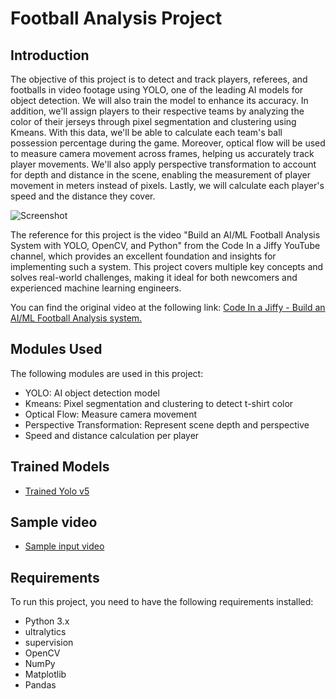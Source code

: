 # Football Analysis Project

## Introduction
The objective of this project is to detect and track players, referees, and footballs in video footage using YOLO, one of the leading AI models for object detection. We will also train the model to enhance its accuracy. In addition, we'll assign players to their respective teams by analyzing the color of their jerseys through pixel segmentation and clustering using Kmeans. With this data, we'll be able to calculate each team's ball possession percentage during the game. Moreover, optical flow will be used to measure camera movement across frames, helping us accurately track player movements. We'll also apply perspective transformation to account for depth and distance in the scene, enabling the measurement of player movement in meters instead of pixels. Lastly, we will calculate each player's speed and the distance they cover.

![Screenshot](output_videos/screenshot.png)

The reference for this project is the video "Build an AI/ML Football Analysis System with YOLO, OpenCV, and Python" from the Code In a Jiffy YouTube channel, which provides an excellent foundation and insights for implementing such a system. This project covers multiple key concepts and solves real-world challenges, making it ideal for both newcomers and experienced machine learning engineers.

You can find the original video at the following link: [Code In a Jiffy - Build an AI/ML Football Analysis system.](https://www.youtube.com/watch?v=neBZ6huolkg&ab_channel=CodeInaJiffy)

## Modules Used
The following modules are used in this project:
- YOLO: AI object detection model
- Kmeans: Pixel segmentation and clustering to detect t-shirt color
- Optical Flow: Measure camera movement
- Perspective Transformation: Represent scene depth and perspective
- Speed and distance calculation per player

## Trained Models
- [Trained Yolo v5](https://drive.google.com/file/d/1DC2kCygbBWUKheQ_9cFziCsYVSRw6axK/view?usp=sharing)

## Sample video
-  [Sample input video](https://drive.google.com/file/d/1t6agoqggZKx6thamUuPAIdN_1zR9v9S_/view?usp=sharing)

## Requirements
To run this project, you need to have the following requirements installed:
- Python 3.x
- ultralytics
- supervision
- OpenCV
- NumPy
- Matplotlib
- Pandas
